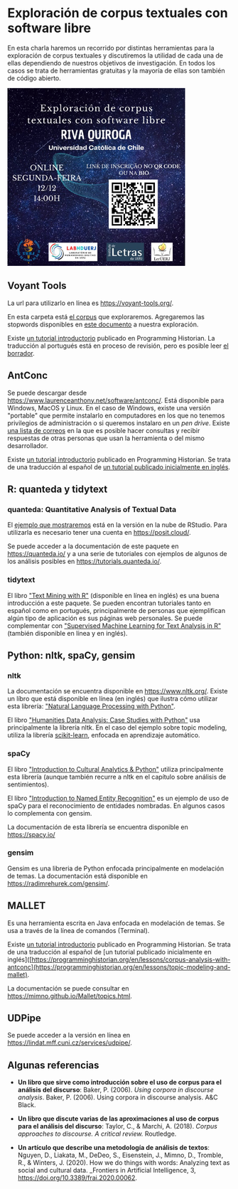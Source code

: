 # Exploración de corpus textuales con software libre

En esta charla haremos un recorrido por distintas herramientas para la exploración de corpus textuales y discutiremos la utilidad de cada una de ellas dependiendo de nuestros objetivos de investigación. En todos los casos se trata de herramientas gratuitas y la mayoría de ellas son también de código abierto. 

<img src="afiche.jpeg" width="400">


## Voyant Tools

La url para utilizarlo en línea es <https://voyant-tools.org/>.

En esta carpeta está [el corpus](https://www.dropbox.com/sh/pvdgn5ldj0ypyoo/AAAqFDO2hiRpqQ_7BwFgY521a?dl=0) que exploraremos. 
Agregaremos las stopwords disponibles en [este documento](https://www.dropbox.com/s/7ub4mxtbt7bei1d/stopwords.txt?dl=0) a nuestra exploración. 

Existe [un tutorial introductorio](https://programminghistorian.org/es/lecciones/analisis-voyant-tools) publicado en Programming Historian. La traducción al portugués está en proceso de revisión, pero es posible leer [el borrador](http://programminghistorian.github.io/ph-submissions/pt/esbocos/traducoes/analise-corpus-voyant).

## AntConc

Se puede descargar desde <https://www.laurenceanthony.net/software/antconc/>. Está disponible para Windows, MacOS y Linux. En el caso de Windows, existe una versión "portable" que permite instalarlo en computadores en los que no tenemos privilegios de administración o si queremos instalaro en un _pen drive_. Existe [una lista de correos](https://groups.google.com/g/antconc) en la que es posible hacer consultas y recibir respuestas de otras personas que usan la herramienta o del mismo desarrollador. 

Existe [un tutorial introductorio](https://programminghistorian.org/es/lecciones/analisis-de-corpus-con-antconc) publicado en Programming Historian. Se trata de una traducción al español de [un tutorial publicado inicialmente en inglés](https://programminghistorian.org/en/lessons/corpus-analysis-with-antconc). 

## R: quanteda y tidytext

### quanteda: Quantitative Analysis of Textual Data

El [ejemplo que mostraremos](https://posit.cloud/content/5128204) está en la versión en la nube de RStudio. Para utilizarla es necesario tener una cuenta en <https://posit.cloud/>.

Se puede acceder a la documentación de este paquete en <https://quanteda.io/> y a una serie de tutoriales con ejemplos de algunos de los análisis posibles en <https://tutorials.quanteda.io/>.

### tidytext

El libro ["Text Mining with R"](https://www.tidytextmining.com/) (disponible en línea en inglés) es una buena introducción a este paquete. Se pueden encontran tutoriales tanto en español como en portugués, principalmente de personas que ejemplifican algún tipo de aplicación es sus páginas web personales. Se puede complementar con ["Supervised Machine Learning for Text Analysis in R"](https://smltar.com/) (también disponible en línea y en inglés).

## Python: nltk, spaCy, gensim

### nltk

La documentación se encuentra disponible en <https://www.nltk.org/>. Existe un líbro que está disponible en línea (en inglés) que ilustra cómo utilizar esta librería: ["Natural Language Processing with Python"](https://www.nltk.org/book/).

El libro ["Humanities Data Analysis: Case Studies with Python"](https://www.humanitiesdataanalysis.org/) usa principalmente la librería nltk. En el caso del ejemplo sobre topic modeling, utiliza la librería [scikit-learn](https://scikit-learn.org/), enfocada en aprendizaje automático. 

### spaCy

El libro ["Introduction to Cultural Analytics & Python"](https://melaniewalsh.github.io/Intro-Cultural-Analytics/welcome.html) utiliza principalmente esta librería (aunque también recurre a nltk en el capítulo sobre análisis de sentimientos). 

El libro ["Introduction to Named Entity Recognition"](https://ner.pythonhumanities.com/intro.html) es un ejemplo de uso de spaCy para el reconocimiento de entidades nombradas. En algunos casos lo complementa con gensim. 

La documentación de esta librería se encuentra disponible en <https://spacy.io/>

### gensim

Gensim es una libreria de Python enfocada principalmente en modelación de temas. La documentación está disponible en <https://radimrehurek.com/gensim/>. 

## MALLET

Es una herramienta escrita en Java enfocada en modelación de temas. Se usa a través de la línea de comandos (Terminal). 

Existe [un tutorial introductorio]([https://programminghistorian.org/es/lecciones/analisis-de-corpus-con-antconc](https://programminghistorian.org/es/lecciones/topic-modeling-y-mallet)) publicado en Programming Historian. Se trata de una traducción al español de [un tutorial publicado inicialmente en inglés]([https://programminghistorian.org/en/lessons/corpus-analysis-with-antconc](https://programminghistorian.org/en/lessons/topic-modeling-and-mallet).

La documentación se puede consultar en <https://mimno.github.io/Mallet/topics.html>.

## UDPipe

Se puede acceder a la versión en línea en <https://lindat.mff.cuni.cz/services/udpipe/>. 

## Algunas referencias

- **Un libro que sirve como introducción sobre el uso de corpus para el análisis del discurso**: Baker, P. (2006). _Using corpora in discourse analysis_. Baker, P. (2006). Using corpora in discourse analysis. A&C Black.

- **Un libro que discute varias de las aproximaciones al uso de corpus para el análisis del discurso**: Taylor, C., & Marchi, A. (2018). _Corpus approaches to discourse. A critical review._ Routledge.

- **Un artículo que describe una metodología de análisis de textos**: Nguyen, D., Liakata, M., DeDeo, S., Eisenstein, J., Mimno, D., Tromble, R., & Winters, J. (2020). How we do things with words: Analyzing text as social and cultural data. _Frontiers in Artificial Intelligence, 3, <https://doi.org/10.3389/frai.2020.00062>.
